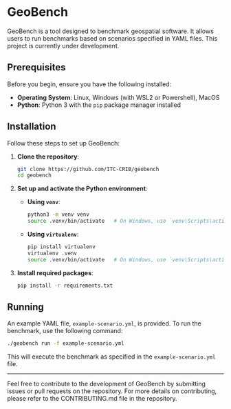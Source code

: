 # GeoBench

GeoBench is a tool designed to benchmark geospatial software. It allows users to run benchmarks based on scenarios specified in YAML files. This project is currently under development.

## Prerequisites

Before you begin, ensure you have the following installed:

- **Operating System**: Linux, Windows (with WSL2 or Powershell), MacOS
- **Python**: Python 3 with the `pip` package manager installed

## Installation

Follow these steps to set up GeoBench:

1. **Clone the repository**:
   ```bash
   git clone https://github.com/ITC-CRIB/geobench
   cd geobench
   ```

2. **Set up and activate the Python environment**:
   - **Using `venv`**:
     ```bash
     python3 -m venv venv
     source .venv/bin/activate   # On Windows, use `venv\Scripts\activate`
     ```

   - **Using `virtualenv`**:
     ```bash
     pip install virtualenv
     virtualenv .venv
     source .venv/bin/activate   # On Windows, use `venv\Scripts\activate`
     ```

3. **Install required packages**:
   ```bash
   pip install -r requirements.txt
   ```

## Running

An example YAML file, `example-scenario.yml`, is provided. To run the benchmark, use the following command:

```bash
./geobench run -f example-scenario.yml
```

This will execute the benchmark as specified in the `example-scenario.yml` file.

---

Feel free to contribute to the development of GeoBench by submitting issues or pull requests on the repository. For more details on contributing, please refer to the CONTRIBUTING.md file in the repository.